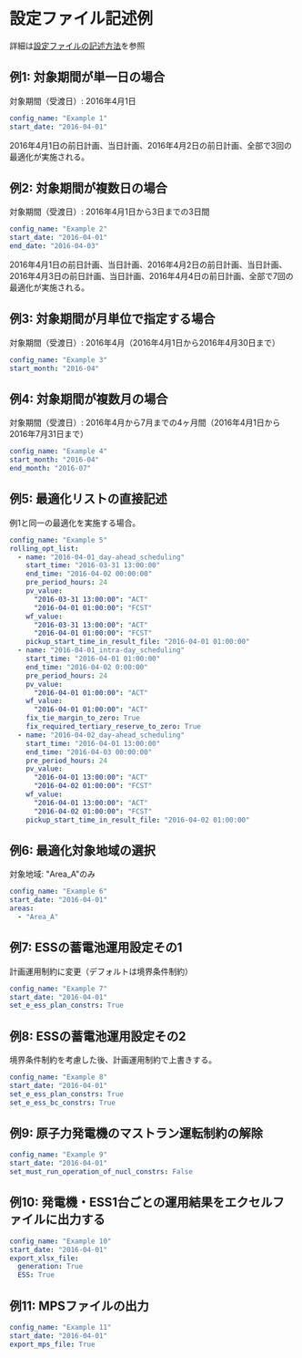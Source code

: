 # 設定ファイル記述例

詳細は[設定ファイルの記述方法](docs/06_config/01_how_to_write.md)を参照

## 例1: 対象期間が単一日の場合

対象期間（受渡日）: 2016年4月1日

```yaml
config_name: "Example 1"
start_date: "2016-04-01"
```

2016年4月1日の前日計画、当日計画、2016年4月2日の前日計画、全部で3回の最適化が実施される。

## 例2: 対象期間が複数日の場合

対象期間（受渡日）: 2016年4月1日から3日までの3日間

```yaml
config_name: "Example 2"
start_date: "2016-04-01"
end_date: "2016-04-03"
```

2016年4月1日の前日計画、当日計画、2016年4月2日の前日計画、当日計画、2016年4月3日の前日計画、当日計画、2016年4月4日の前日計画、全部で7回の最適化が実施される。

## 例3: 対象期間が月単位で指定する場合

対象期間（受渡日）: 2016年4月（2016年4月1日から2016年4月30日まで）

```yaml
config_name: "Example 3"
start_month: "2016-04"
```

## 例4: 対象期間が複数月の場合

対象期間（受渡日）: 2016年4月から7月までの4ヶ月間（2016年4月1日から2016年7月31日まで）

```yaml
config_name: "Example 4"
start_month: "2016-04"
end_month: "2016-07"
```

## 例5: 最適化リストの直接記述

例1と同一の最適化を実施する場合。

```yaml
config_name: "Example 5"
rolling_opt_list:
  - name: "2016-04-01_day-ahead_scheduling"
    start_time: "2016-03-31 13:00:00"
    end_time: "2016-04-02 00:00:00"
    pre_period_hours: 24
    pv_value:
      "2016-03-31 13:00:00": "ACT"
      "2016-04-01 01:00:00": "FCST"
    wf_value:
      "2016-03-31 13:00:00": "ACT"
      "2016-04-01 01:00:00": "FCST"
    pickup_start_time_in_result_file: "2016-04-01 01:00:00"
  - name: "2016-04-01_intra-day_scheduling"
    start_time: "2016-04-01 01:00:00"
    end_time: "2016-04-02 0:00:00"
    pre_period_hours: 24
    pv_value:
      "2016-04-01 01:00:00": "ACT"
    wf_value:
      "2016-04-01 01:00:00": "ACT"
    fix_tie_margin_to_zero: True
    fix_required_tertiary_reserve_to_zero: True
  - name: "2016-04-02_day-ahead_scheduling"
    start_time: "2016-04-01 13:00:00"
    end_time: "2016-04-03 00:00:00"
    pre_period_hours: 24
    pv_value:
      "2016-04-01 13:00:00": "ACT"
      "2016-04-02 01:00:00": "FCST"
    wf_value:
      "2016-04-01 13:00:00": "ACT"
      "2016-04-02 01:00:00": "FCST"
    pickup_start_time_in_result_file: "2016-04-02 01:00:00"
```

## 例6: 最適化対象地域の選択

対象地域: "Area_A"のみ

```yaml
config_name: "Example 6"
start_date: "2016-04-01"
areas:
  - "Area_A"
```

## 例7: ESSの蓄電池運用設定その1

計画運用制約に変更（デフォルトは境界条件制約）

```yaml
config_name: "Example 7"
start_date: "2016-04-01"
set_e_ess_plan_constrs: True
```

## 例8: ESSの蓄電池運用設定その2

境界条件制約を考慮した後、計画運用制約で上書きする。

```yaml
config_name: "Example 8"
start_date: "2016-04-01"
set_e_ess_plan_constrs: True
set_e_ess_bc_constrs: True
```

## 例9: 原子力発電機のマストラン運転制約の解除

```yaml
config_name: "Example 9"
start_date: "2016-04-01"
set_must_run_operation_of_nucl_constrs: False

```

## 例10: 発電機・ESS1台ごとの運用結果をエクセルファイルに出力する

```yaml
config_name: "Example 10"
start_date: "2016-04-01"
export_xlsx_file:
  generation: True
  ESS: True
```

## 例11: MPSファイルの出力

```yaml
config_name: "Example 11"
start_date: "2016-04-01"
export_mps_file: True
```
